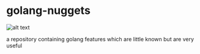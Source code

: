 # golang-nuggets
![alt text](http://url/to/img.png)

a repository containing golang features which are little known but are very useful
